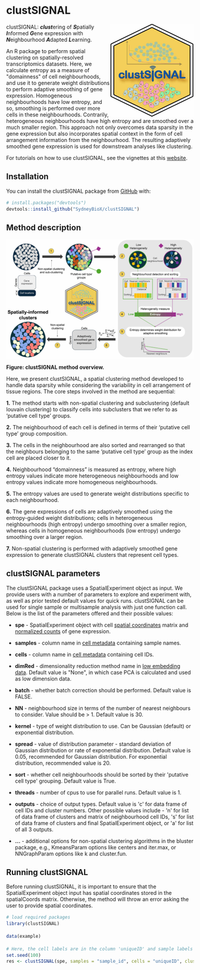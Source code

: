 # clustSIGNAL

<img src="man/figures/clustSIGNAL_hex.jpg" align="right" height="250" width="225"/>

clustSIGNAL: ***clust***ering of ***S***patially ***I***nformed ***G***ene expression with ***N***eighbourhood ***A***dapted ***L***earning.

An R package to perform spatial clustering on spatially-resolved transcriptomics datasets. Here, we calculate entropy as a measure of "domainness" of cell neighbourhoods, and use it to generate weight distributions to perform adaptive smoothing of gene expression. Homogeneous neighbourhoods have low entropy, and so, smoothing is performed over more cells in these neighbourhoods. Contrarily, heterogeneous neighbourhoods have high entropy and are smoothed over a much smaller region. This approach not only overcomes data sparsity in the gene expression but also incorporates spatial context in the form of cell arrangement information from the neighbourhood. The resulting adaptively smoothed gene expression is used for downstream analyses like clustering.

For tutorials on how to use clustSIGNAL, see the vignettes at this [website](https://sydneybiox.github.io/clustSIGNAL/).

## Installation

You can install the clustSIGNAL package from [GitHub](https://github.com/SydneyBioX/clustSIGNAL) with:

``` r
# install.packages("devtools")
devtools::install_github("SydneyBioX/clustSIGNAL")
```

## Method description

<img src="man/figures/Fig1_schematic.jpg" align="middle"/>

**Figure: clustSIGNAL method overview.**

Here, we present clustSIGNAL, a spatial clustering method developed to handle data sparsity while considering the variability in cell arrangement of tissue regions. The core steps involved in the method are sequential:

**1.** The method starts with non-spatial clustering and subclustering (default louvain clustering) to classify cells into subclusters that we refer to as ‘putative cell type’ groups.

**2.** The neighbourhood of each cell is defined in terms of their ‘putative cell type’ group composition.

**3.** The cells in the neighbourhood are also sorted and rearranged so that the neighbours belonging to the same ‘putative cell type’ group as the index cell are placed closer to it.

**4.** Neighbourhood “domainness” is measured as entropy, where high entropy values indicate more heterogeneous neighbourhoods and low entropy values indicate more homogeneous neighbourhoods.

**5.** The entropy values are used to generate weight distributions specific to each neighbourhood.

**6.** The gene expressions of cells are adaptively smoothed using the entropy-guided weight distributions; cells in heterogeneous neighbourhoods (high entropy) undergo smoothing over a smaller region, whereas cells in homogeneous neighbourhoods (low entropy) undergo smoothing over a larger region.

**7.** Non-spatial clustering is performed with adaptively smoothed gene expression to generate clustSIGNAL clusters that represent cell types.

## clustSIGNAL parameters

The clustSIGNAL package uses a SpatialExperiment object as input. We provide users with a number of parameters to explore and experiment with, as well as prior tested default values for quick runs. clustSIGNAL can be used for single sample or multisample analysis with just one function call. Below is the list of the parameters offered and their possible values:

-   **spe** - SpatialExperiment object with cell [spatial coordinates](## "spatialCoords(spe)") matrix and [normalized counts](## "logcounts(spe)") of gene expression.

-   **samples** - column name in [cell metadata](## "colData(spe)") containing sample names.

-   **cells** - column name in [cell metadata](## "colData(spe)") containing cell IDs.

-   **dimRed** - dimensionality reduction method name in [low embedding data](## "reducedDimNames(spe)"). Default value is "None", in which case PCA is calculated and used as low dimension data.

-   **batch** - whether batch correction should be performed. Default value is FALSE.

-   **NN** - neighbourhood size in terms of the number of nearest neighbours to consider. Value should be \> 1. Default value is 30.

-   **kernel** - type of weight distribution to use. Can be Gaussian (default) or exponential distribution.

-   **spread** - value of distribution parameter - standard deviation of Gaussian distribution or rate of exponential distribution. Default value is 0.05, recommended for Gaussian distribution. For exponential distribution, recommended value is 20.

-   **sort** - whether cell neighbourhoods should be sorted by their 'putative cell type' grouping. Default value is True.

-   **threads** - number of cpus to use for parallel runs. Default value is 1.

-   **outputs** - choice of output types. Default value is 'c' for data frame of cell IDs and cluster numbers. Other possible values include - 'n' for list of data frame of clusters and matrix of neighbourhood cell IDs, 's' for list of data frame of clusters and final SpatialExperiment object, or 'a' for list of all 3 outputs.

-   **...** - additional options for non-spatial clustering algorithms in the bluster package, e.g., KmeansParam options like centers and iter.max, or NNGraphParam options like k and cluster.fun.

## Running clustSIGNAL

Before running clustSIGNAL, it is important to ensure that the SpatialExperiment object input has spatial coordinates stored in the spatialCoords matrix. Otherwise, the method will throw an error asking the user to provide spatial coordinates.

``` r
# load required packages
library(clustSIGNAL)

data(example)

# Here, the cell labels are in the column 'uniqueID' and sample labels are in 'sample_id' column.
set.seed(100)
res <- clustSIGNAL(spe, samples = "sample_id", cells = "uniqueID", cluster.fun = "leiden", outputs = "a")
```
